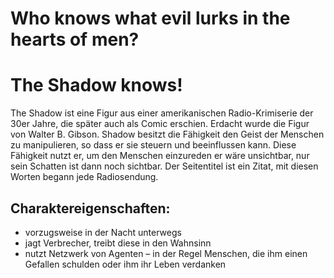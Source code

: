 # Who knows what evil lurks in the hearts of men? 
# The Shadow knows!

The Shadow ist eine Figur aus einer amerikanischen Radio-Krimiserie der 30er Jahre, die später auch als Comic erschien. Erdacht wurde die Figur von Walter B. Gibson.
Shadow besitzt die Fähigkeit den Geist der Menschen zu manipulieren, so dass er sie steuern und beeinflussen kann. Diese Fähigkeit nutzt er, um den Menschen einzureden er wäre unsichtbar, nur sein Schatten ist dann noch sichtbar.
Der Seitentitel ist ein Zitat, mit diesen Worten begann jede Radiosendung.

## Charaktereigenschaften:
* vorzugsweise in der Nacht unterwegs
* jagt Verbrecher, treibt diese in den Wahnsinn
* nutzt Netzwerk von Agenten – in der Regel Menschen, die ihm einen Gefallen schulden oder ihm ihr Leben verdanken
